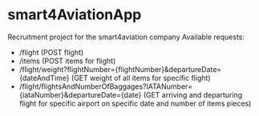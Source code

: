 # smart4AviationApp
Recruitment project for the smart4aviation company
Available requests:
- /flight (POST flight)
- /items (POST items for flight)
- /flight/weight?flightNumber={flightNumber}&departureDate={dateAndTime} (GET weight of all items for specific flight)
- /flight/flightsAndNumberOfBaggages?IATANumber={iataNumber}&departureDate={date} (GET arriving and departuring flight for specific airport on specific date and number of items pieces)
